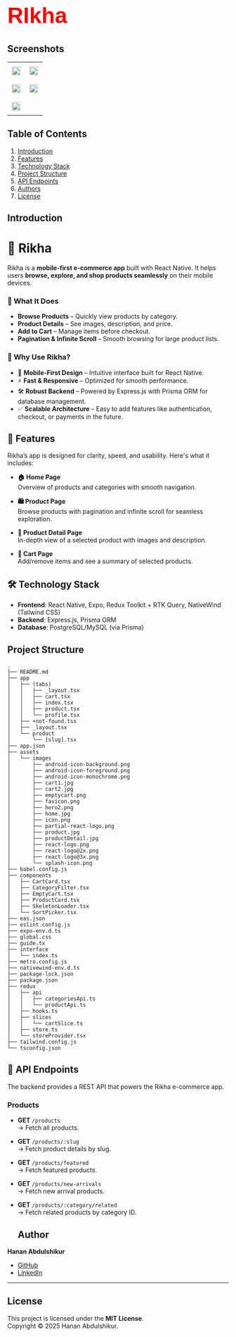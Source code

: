 
<h1 style="color:red; font-size: 50px; font-family:sans-serif ;">RIkha</h1>


## Screenshots


<table>
  <tr>
    <td style="vertical-align: top; padding: 10px;">
      <img src="./assets/images/home.jpg" width="100%">
    </td>
    <td style="vertical-align: top; padding: 10px;">
      <img src="./assets/images/product.jpg" width="100%">
    </td>
  </tr>
  <tr>
    <td style="vertical-align: top; padding: 10px;">
      <img src="./assets/images/productDetail.jpg" width="100%">
    </td>
    <td style="vertical-align: top; padding: 10px;">
      <img src="./assets/images/cart1.jpg" width="100%">
    </td>
  </tr>
  <tr>
    <td style="vertical-align: top; padding: 10px;">
      <img src="./assets/images/cart2.jpg" width="100%">
    </td>
  </tr>
</table>






## Table of Contents

1. [Introduction](#introduction)
2. [Features](#features)
3. [Technology Stack](#technology-stack)
4. [Project Structure](#project-structure)
5. [API Endpoints](#database-Schema)
6. [Authors](#authors)
7. [License](#license)




## Introduction

# 🚀 Rikha

Rikha is a **mobile-first e-commerce app** built with React Native. It helps users **browse, explore, and shop products seamlessly** on their mobile devices.

### 🔧 What It Does

- **Browse Products** – Quickly view products by category.
- **Product Details** – See images, description, and price.
- **Add to Cart** – Manage items before checkout.
- **Pagination & Infinite Scroll** – Smooth browsing for large product lists.

### 🤝 Why Use Rikha?

- 📱 **Mobile-First Design** – Intuitive interface built for React Native.
- ⚡ **Fast & Responsive** – Optimized for smooth performance.
- 🛠️ **Robust Backend** – Powered by Express.js with Prisma ORM for database management.
- ✅ **Scalable Architecture** – Easy to add features like authentication, checkout, or payments in the future.



## 🚀 Features

Rikha’s app is designed for clarity, speed, and usability. Here's what it includes:

- **🏠 Home Page**  
  Overview of products and categories with smooth navigation.

- **🛍️ Product Page**  
  Browse products with pagination and infinite scroll for seamless exploration.

- **📄 Product Detail Page**  
  In-depth view of a selected product with images and description.

- **🛒 Cart Page**  
  Add/remove items and see a summary of selected products.



## 🛠️ Technology Stack

- **Frontend**: React Native, Expo, Redux Toolkit + RTK Query, NativeWind (Tailwind CSS)  
- **Backend**: Express.js, Prisma ORM  
- **Database**: PostgreSQL/MySQL (via Prisma)  


## Project Structure
   ```plaintext
.
├── README.md
├── app
│   ├── (tabs)
│   │   ├── _layout.tsx
│   │   ├── cart.tsx
│   │   ├── index.tsx
│   │   ├── product.tsx
│   │   └── profile.tsx
│   ├── +not-found.tsx
│   ├── _layout.tsx
│   └── product
│       └── [slug].tsx
├── app.json
├── assets
│   └── images
│       ├── android-icon-background.png
│       ├── android-icon-foreground.png
│       ├── android-icon-monochrome.png
│       ├── cart1.jpg
│       ├── cart2.jpg
│       ├── emptycart.png
│       ├── favicon.png
│       ├── hero2.png
│       ├── home.jpg
│       ├── icon.png
│       ├── partial-react-logo.png
│       ├── product.jpg
│       ├── productDetail.jpg
│       ├── react-logo.png
│       ├── react-logo@2x.png
│       ├── react-logo@3x.png
│       └── splash-icon.png
├── babel.config.js
├── components
│   ├── CartCard.tsx
│   ├── CategoryFilter.tsx
│   ├── EmptyCart.tsx
│   ├── ProductCard.tsx
│   ├── SkeletonLoader.tsx
│   └── SortPicker.tsx
├── eas.json
├── eslint.config.js
├── expo-env.d.ts
├── global.css
├── guide.tx
├── interface
│   └── index.ts
├── metro.config.js
├── nativewind-env.d.ts
├── package-lock.json
├── package.json
├── redux
│   ├── api
│   │   ├── categoriesApi.ts
│   │   └── productApi.ts
│   ├── hooks.ts
│   ├── slices
│   │   └── cartSlice.ts
│   ├── store.ts
│   └── storeProvider.tsx
├── tailwind.config.js
└── tsconfig.json
```  

 



    
## 📡 API Endpoints

The backend provides a REST API that powers the Rikha e-commerce app.  

### **Products**
- **GET** `/products`  
  → Fetch all products.  

- **GET** `/products/:slug`  
  → Fetch product details by slug.  

- **GET** `/products/featured`  
  → Fetch featured products.  

- **GET** `/products/new-arrivals`  
  → Fetch new arrival products.  

- **GET** `/products/:category/related`  
  → Fetch related products by category ID.  





   ## Author

**Hanan Abdulshikur**  
- [GitHub](https://github.com/devhan-hub)  
- [LinkedIn](https://linkedin.com/in/hanan-abdulshikur)

---

## License

This project is licensed under the **MIT License**.  
Copyright &copy; 2025 Hanan Abdulshikur.
